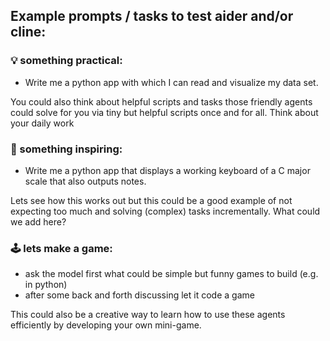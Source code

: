 ## Example prompts / tasks to test aider and/or cline:

### 💡 something practical:
- Write me a python app with which I can read and visualize my data set.

You could also think about helpful scripts and tasks those friendly agents could solve for you via tiny but helpful scripts once and for all.
Think about your daily work

### 🎨 something inspiring:
- Write me a python app that displays a working keyboard of a C major scale that also outputs notes. 

Lets see how this works out but this could be a good example of not expecting too much and solving (complex) tasks incrementally.
What could we add here?

### 🕹 lets make a game:
- ask the model first what could be simple but funny games to build (e.g. in python)
- after some back and forth discussing let it code a game

This could also be a creative way to learn how to use these agents efficiently by developing your own mini-game.